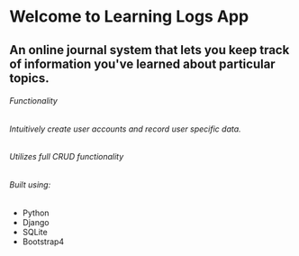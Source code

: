 # Welcome to Learning Logs App
## An online journal system that lets you keep track of information you've learned about particular topics.
###### Functionality
###### Intuitively create user accounts and record user specific data. 
###### Utilizes full CRUD functionality
###### Built using:
- Python
- Django
- SQLite
- Bootstrap4
